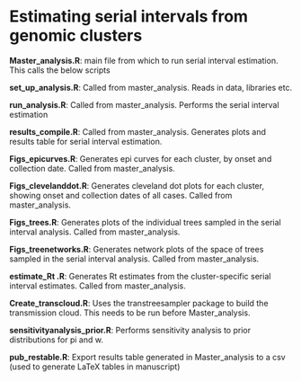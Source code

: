 # Estimating serial intervals from genomic clusters 

**Master_analysis.R**: main file from which to run serial interval estimation. This calls the below scripts

**set_up_analysis.R**: Called from master_analysis. Reads in data, libraries etc. 

**run_analysis.R**: Called from master_analysis. Performs the serial interval estimation

**results_compile.R**: Called from master_analysis. Generates plots and results table for serial interval estimation.

**Figs_epicurves.R**: Generates epi curves for each cluster, by onset and collection date. Called from master_analysis.
 
**Figs_clevelanddot.R**: Generates cleveland dot plots for each cluster, showing onset and collection dates of all cases. Called from master_analysis.

**Figs_trees.R**: Generates plots of the individual trees sampled in the serial interval analysis. Called from master_analysis.

**Figs_treenetworks.R**: Generates network plots of the space of trees sampled in the serial interval analysis. Called from master_analysis.

**estimate_Rt .R**: Generates Rt estimates from the cluster-specific serial interval estimates. Called from master_analysis.

**Create_transcloud.R**: Uses the transtreesampler package to build the transmission cloud. This needs to be run before Master_analysis.

**sensitivityanalysis_prior.R**: Performs sensitivity analysis to prior distributions for pi and w.

**pub_restable.R**: Export results table generated in Master_analysis to a csv (used to generate LaTeX tables in manuscript)


